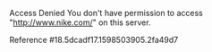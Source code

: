 Access Denied You don't have permission to access "http://www.nike.com/" on this server.

Reference #18.5dcadf17.1598503905.2fa49d7